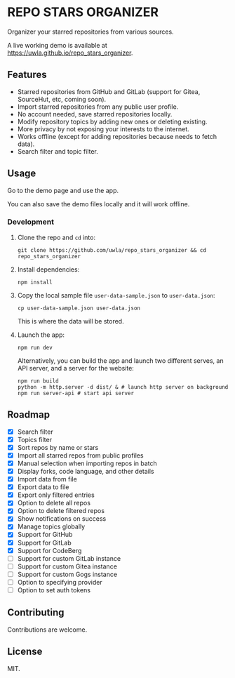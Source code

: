 # REPO STARS ORGANIZER

Organizer your starred repositories from various sources.

A live working demo is available at <https://uwla.github.io/repo_stars_organizer>.

## Features

- Starred repositories from GitHub and GitLab (support for Gitea, SourceHut, etc, coming soon).
- Import starred repositories from any public user profile.
- No account needed, save starred repositories locally.
- Modify repository topics by adding new ones or deleting existing.
- More privacy by not exposing your interests to the internet.
- Works offline (except for adding repositories because needs to fetch data).
- Search filter and topic filter.

## Usage

Go to the demo page and use the app.

You can also save the demo files locally and it will work offline.

### Development

1. Clone the repo and `cd` into:

    ```shell
    git clone https://github.com/uwla/repo_stars_organizer && cd repo_stars_organizer
    ```

2. Install dependencies:

    ```shell
    npm install
    ```

3. Copy the local sample file `user-data-sample.json` to `user-data.json`:

    ```shell
    cp user-data-sample.json user-data.json
    ```

    This is where the data will be stored.

4. Launch the app:

    ```shell
    npm run dev
    ```

    Alternatively, you can build the app and launch two different serves, an
    API server, and a server for the website:

    ```shell
    npm run build
    python -m http.server -d dist/ & # launch http server on background
    npm run server-api # start api server
    ```

## Roadmap

- [x] Search filter
- [x] Topics filter
- [x] Sort repos by name or stars
- [x] Import all starred repos from public profiles
- [x] Manual selection when importing repos in batch
- [x] Display forks, code language, and other details
- [x] Import data from file
- [x] Export data to file
- [x] Export only filtered entries
- [x] Option to delete all repos
- [x] Option to delete filtered repos
- [x] Show notifications on success
- [x] Manage topics globally
- [x] Support for GitHub
- [x] Support for GitLab
- [x] Support for CodeBerg
- [ ] Support for custom GitLab instance
- [ ] Support for custom Gitea instance
- [ ] Support for custom Gogs instance
- [ ] Option to specifying provider
- [ ] Option to set auth tokens

## Contributing

Contributions are welcome.

## License

MIT.
